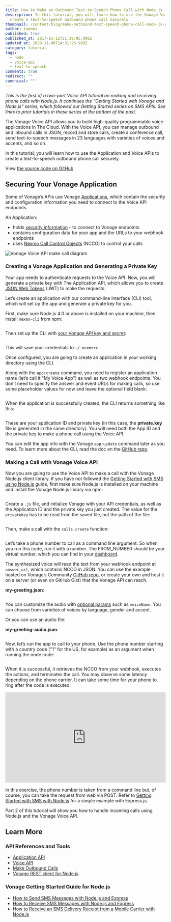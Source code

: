 ```yaml
---
title: How to Make an Outbound Text-to-Speech Phone Call with Node.js
description: In this tutorial, you will learn how to use the Vonage Voice API to
  create a text-to-speech outbound phone call securely
thumbnail: /content/blog/make-outbound-text-speech-phone-call-node-js-dr/voice-make-call-node.png
author: tomomi
published: true
published_at: 2017-01-12T21:29:05.000Z
updated_at: 2020-11-06T14:31:26.999Z
category: tutorial
tags:
  - node
  - voice-api
  - text-to-speech
comments: true
redirect: ""
canonical: ""
---
```

*This is the first of a two-part Voice API tutorial on making and receiving phone calls with Node.js. It continues the "Getting Started with Vonage and Node.js" series, which followed our Getting Started series on SMS APIs. See links to prior tutorials in these series at the bottom of the post.*

The Vonage Voice API allows you to build high-quality programmable voice applications in The Cloud. With the Voice API, you can manage outbound and inbound calls in JSON, record and store calls, create a conference call, send text-to-speech messages in 23 languages with varieties of voices and accents, and so on.

In this tutorial, you will learn how to use the Application and Voice APIs to create a text-to-speech outbound phone call securely.

View [the source code on GitHub](https://github.com/nexmo-community/nexmo-node-quickstart/blob/master/voice/make-call.js)

## Securing Your Vonage Application

Some of Vonage’s APIs use Vonage [Applications](https://docs.nexmo.com/tools/application-api), which contain the security and configuration information you need to connect to the Voice API endpoints.

An Application:

* holds [security information](https://docs.nexmo.com/tools/application-api/application-security) - to connect to Vonage endpoints
* contains configuration data for your app and the URLs to your webhook endpoints
* uses [Nexmo Call Control Objects](https://docs.nexmo.com/voice/voice-api#ncco) (NCCO) to control your calls

![Vonage Voice API make call diagram](/content/blog/how-to-make-an-outbound-text-to-speech-phone-call-with-node-js/voice-make-call-diagram.png "Vonage Voice API make call diagram")

### Creating a Vonage Application and Generating a Private Key

Your app needs to authenticate requests to the Voice API. Now, you will generate a private key with The Application API, which allows you to create [JSON Web Tokens](https://jwt.io/) (JWT) to make the requests.

Let’s create an application with our command-line interface (CLI) tool, which will set up the app and generate a private key for you.

First, make sure Node.js 4.0 or above is installed on your machine, then install `nexmo-cli` from npm:

```bash

```

Then set up the CLI with [your Vonage API key and secret](https://dashboard.nexmo.com/settings):

```bash

```

This will save your credentials to `~/.nexmorc`.

Once configured, you are going to create an application in your working directory using the CLI.

Along with the `app:create` command, you need to register an application name (let’s call it "My Voice App") as well as two webhook endpoints. You don’t need to specify the answer and event URLs for making calls, so use some placeholder values for now and leave the optional field blank:

```bash

```

When the application is successfully created, the CLI returns something like this:

```

```

These are your application ID and private key (in this case, the **private.key** file is generated in the same directory). You will need both the App ID and the private key to make a phone call using the Voice API.

You can edit the app info with the Vonage `app:update` command later as you need. To learn more about the CLI, read the doc on the [GitHub repo](https://github.com/Nexmo/nexmo-cli).

### Making a Call with Vonage Voice API

Now you are going to use the Voice API to make a call with the Vonage Node.js client library. If you have not followed the [Getting Started with SMS using Node.js](https://www.nexmo.com/blog/2016/10/19/how-to-send-sms-messages-with-node-js-and-express-dr/) guide, first make sure Node.js is installed on your machine and install the Vonage Node.js library via npm:

```bash

```

Create a `.js` file, and initialize Vonage with your API credentials, as well as the Application ID and the private key you just created. The value for the `privateKey` has to be read from the saved file, not the path of the file:

```javascript

```

Then, make a call with the `calls.create` function:

```javascript

```

Let’s take a phone number to call as a command line argument. So when you run this code, run it with a number. The FROM_NUMBER should be your virtual number, which you can find in your [dashboard](https://dashboard.nexmo.com/your-numbers).

The synthesized voice will read the text from your webhook endpoint at `answer_url`, which contains NCCO in JSON. You can use the example hosted on Vonage’s Community [GitHub repo](https://github.com/nexmo-community/ncco-examples/), or create your own and host it on a server (or even on GitHub Gist) that the Vonage API can reach.

**my-greeting.json**:

```javascript

```

You can customize the audio with [optional params](https://docs.nexmo.com/voice/voice-api/ncco-reference) such as `voiceName`. You can choose from varieties of voices by language, gender and accent.

Or you can use an audio file:

**my-greeting-audio.json**:

```javascript

```

Now, let’s run the app to call to your phone. Use the phone number starting with a country code ("1" for the US, for example) as an argument when running the node code:

```bash

```

When it is successful, it retrieves the NCCO from your webhook, executes the actions, and terminates the call. You may observe some latency depending on the phone carrier. It can take some time for your phone to ring after the code is executed.

<style>.embed-container { position: relative; padding-bottom: 56.25%; height: 0; overflow: hidden; max-width: 100%; } .embed-container iframe, .embed-container object, .embed-container embed { position: absolute; top: 0; left: 0; width: 100%; height: 100%; }</style>

<div class="embed-container"><iframe width="300" height="150" src="https://www.youtube.com/embed/5TNF6HJ2GDw" frameborder="0" allowfullscreen="allowfullscreen"></iframe></div>

In this exercise, the phone number is taken from a command line but, of course, you can take the request from web via POST. Refer to [Getting Started with SMS with Node.js](https://www.nexmo.com/blog/2016/10/19/how-to-send-sms-messages-with-node-js-and-express-dr/) for a simple example with Express.js.

Part 2 of this tutorial will show you how to handle incoming calls using Node.js and the Vonage Voice API.

## Learn More

### API References and Tools

* [Application API](https://docs.nexmo.com/tools/application-api)
* [Voice API](https://docs.nexmo.com/voice/voice-api)
* [Make Outbound Calls](https://docs.nexmo.com/voice/voice-api/calls)
* [Vonage REST client for Node.js](https://github.com/Nexmo/nexmo-node)

### Vonage Getting Started Guide for Node.js

* [How to Send SMS Messages with Node.js and Express](https://www.nexmo.com/blog/2016/10/19/how-to-send-sms-messages-with-node-js-and-express-dr/)
* [How to Receive SMS Messages with Node.js and Express](https://www.nexmo.com/blog/2016/10/27/receive-sms-messages-node-js-express-dr/)
* [How to Receive an SMS Delivery Receipt from a Mobile Carrier with Node.js](https://www.nexmo.com/blog/2016/11/23/getting-a-sms-delivery-receipt-from-a-mobile-carrier-with-node-js-dr/)

<script>
window.addEventListener('load', function() {
  var codeEls = document.querySelectorAll('code');
  [].forEach.call(codeEls, function(el) {
    el.setAttribute('style', 'font: normal 10pt Consolas, Monaco, monospace; color: #a31515;');
  });
});
</script>